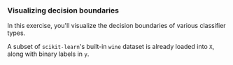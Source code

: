 ### Visualizing decision boundaries

In this exercise, you'll visualize the decision boundaries of various classifier types.

A subset of `scikit-learn`'s built-in `wine` dataset is already loaded into `X`, along with binary labels in `y`.

